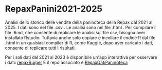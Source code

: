 # RepaxPanini2021-2025

Analisi dello storico delle vendite della paninoteca della Repax dal 2021 al 2025.
I dati sono nel file .csv . Le analisi sono nel file .html .
Per compilare il file .Rmd, che consente di replicare le analisi sul file csv, bisogna aver installato Rstudio.
Tuttavia anche solo copiare e incollare il codice R dal file .html in un qualsiasi compiler di R, come Kaggle, dopo aver caricato i dati, consente di replicare tutti i risultati.

Per i soli dati dal 2021 al 2023 è disponibile un'app interattiva per osservare i dati: [repaxBurger](https://fede-rausa.github.io/shinyRepax/)
E il repo associato è [RepaxDatiPaninoteca](https://github.com/Fede-Rausa/RepaxDatiPaninoteca/tree/main)





